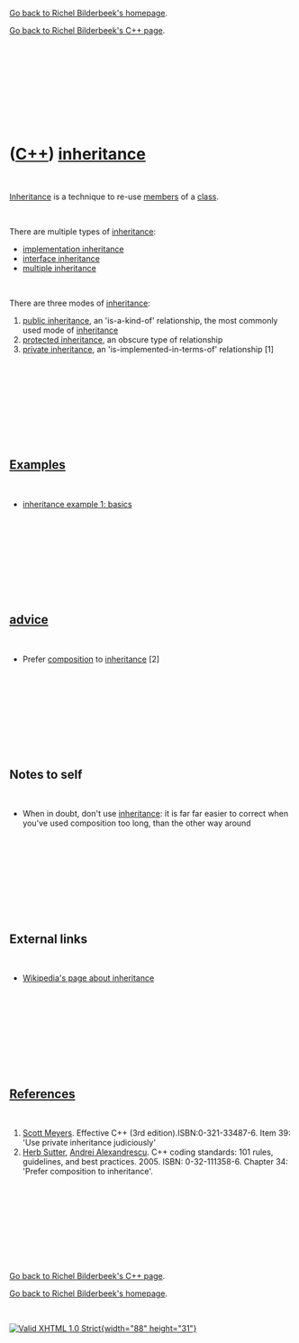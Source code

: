 [Go back to Richel Bilderbeek's homepage](index.htm).

[Go back to Richel Bilderbeek's C++ page](Cpp.htm).

 

 

 

 

 

([C++](Cpp.htm)) [inheritance](CppInheritance.htm)
==================================================

 

[Inheritance](CppInheritance.htm) is a technique to re-use
[members](CppMember.htm) of a [class](CppClass.htm).

 

There are multiple types of [inheritance](CppInheritance.htm):

-   [implementation inheritance](CppImplementationInheritance.htm)
-   [interface inheritance](CppInterfaceInheritance.htm)
-   [multiple inheritance](CppMultipleInheritance.htm)

 

There are three modes of [inheritance](CppInheritance.htm):

1.  [public inheritance](CppPublicInheritance.htm), an 'is-a-kind-of'
    relationship, the most commonly used mode of
    [inheritance](CppInheritance.htm)
2.  [protected inheritance](CppProtectedInheritance.htm), an obscure
    type of relationship
3.  [private inheritance](CppPrivateInheritance.htm), an
    'is-implemented-in-terms-of' relationship \[1\]

 

 

 

 

 

[Examples](CppExample.htm)
--------------------------

 

-   [inheritance example 1: basics](CppInheritanceExample1.htm)

 

 

 

 

 

[advice](CppAdvice.htm)
-----------------------

 

-   Prefer [composition](CppComposition.htm) to
    [inheritance](CppInheritance.htm) \[2\]

 

 

 

 

 

Notes to self
-------------

 

-   When in doubt, don't use [inheritance](CppInheritance.htm): it is
    far far easier to correct when you've used composition too long,
    than the other way around

 

 

 

 

 

External links
--------------

 

-   [Wikipedia's page about
    inheritance](http://en.wikipedia.org/wiki/Inheritance_(computer_science))

 

 

 

 

 

[References](CppReferences.htm)
-------------------------------

 

1.  [Scott Meyers](CppScottMeyers.htm). Effective C++
    (3rd edition).ISBN:0-321-33487-6. Item 39: 'Use private inheritance
    judiciously'
2.  [Herb Sutter](CppHerbSutter.htm), [Andrei
    Alexandrescu](CppAndreiAlexandrescu.htm). C++ coding standards: 101
    rules, guidelines, and best practices. 2005. ISBN: 0-32-111358-6.
    Chapter 34: 'Prefer composition to inheritance'.

 

 

 

 

 

[Go back to Richel Bilderbeek's C++ page](Cpp.htm).

[Go back to Richel Bilderbeek's homepage](index.htm).

 

[![Valid XHTML 1.0 Strict](valid-xhtml10.png){width="88"
height="31"}](http://validator.w3.org/check?uri=referer)

